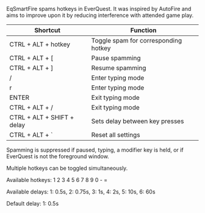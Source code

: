 EqSmartFire spams hotkeys in EverQuest. It was inspired by AutoFire and aims to improve upon it by reducing 
interference with attended game play.

| Shortcut                   | Function                             |
|----------------------------|--------------------------------------|
| CTRL + ALT + hotkey        | Toggle spam for corresponding hotkey |
| CTRL + ALT + [             | Pause spamming                       |
| CTRL + ALT + ]             | Resume spamming                      |
| /                          | Enter typing mode                    |
| r                          | Enter typing mode                    |
| ENTER                      | Exit typing mode                     |
| CTRL + ALT + /             | Exit typing mode                     |
| CTRL + ALT + SHIFT + delay | Sets delay between key presses       |
| CTRL + ALT + `             | Reset all settings                   |

Spamming is suppressed if paused, typing, a modifier key is held, or if EverQuest is not the foreground window.

Multiple hotkeys can be toggled simultaneously.

Available hotkeys: 1 2 3 4 5 6 7 8 9 0 - =

Available delays: 1: 0.5s, 2: 0.75s, 3: 1s, 4: 2s, 5: 10s, 6: 60s

Default delay: 1: 0.5s
